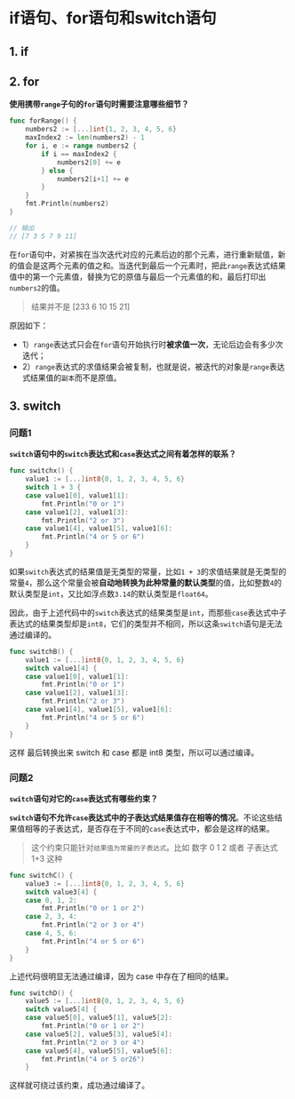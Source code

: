 # if语句、for语句和switch语句

## 1. if





## 2. for

**使用携带`range`子句的`for`语句时需要注意哪些细节？**

```go
func forRange() {
	numbers2 := [...]int{1, 2, 3, 4, 5, 6}
	maxIndex2 := len(numbers2) - 1
	for i, e := range numbers2 {
		if i == maxIndex2 {
			numbers2[0] += e
		} else {
			numbers2[i+1] += e
		}
	}
	fmt.Println(numbers2)
}

// 输出
// [7 3 5 7 9 11]
```

在`for`语句中，对紧挨在当次迭代对应的元素后边的那个元素，进行重新赋值，新的值会是这两个元素的值之和。当迭代到最后一个元素时，把此`range`表达式结果值中的第一个元素值，替换为它的原值与最后一个元素值的和，最后打印出`numbers2`的值。

> 结果并不是 [233 6 10 15 21]

原因如下：

* 1）`range`表达式只会在`for`语句开始执行时**被求值一次**，无论后边会有多少次迭代；
* 2）`range`表达式的求值结果会被复制，也就是说，被迭代的对象是`range`表达式结果值的`副本`而不是原值。

## 3. switch

### 问题1

**`switch`语句中的`switch`表达式和`case`表达式之间有着怎样的联系？**

```go
func switchx() {
	value1 := [...]int8{0, 1, 2, 3, 4, 5, 6}
	switch 1 + 3 {
	case value1[0], value1[1]:
		fmt.Println("0 or 1")
	case value1[2], value1[3]:
		fmt.Println("2 or 3")
	case value1[4], value1[5], value1[6]:
		fmt.Println("4 or 5 or 6")
	}
}
```

如果`switch`表达式的结果值是无类型的常量，比如`1 + 3`的求值结果就是无类型的常量`4`，那么这个常量会被**自动地转换为此种常量的默认类型**的值，比如整数`4`的默认类型是`int`，又比如浮点数`3.14`的默认类型是`float64`。

因此，由于上述代码中的`switch`表达式的结果类型是`int`，而那些`case`表达式中子表达式的结果类型却是`int8`，它们的类型并不相同，所以这条`switch`语句是无法通过编译的。

```go
func switchB() {
	value1 := [...]int8{0, 1, 2, 3, 4, 5, 6}
	switch value1[4] {
	case value1[0], value1[1]:
		fmt.Println("0 or 1")
	case value1[2], value1[3]:
		fmt.Println("2 or 3")
	case value1[4], value1[5], value1[6]:
		fmt.Println("4 or 5 or 6")
	}
}
```

这样 最后转换出来 switch 和 case 都是 int8 类型，所以可以通过编译。



### 问题2

**`switch`语句对它的`case`表达式有哪些约束？**



**`switch`语句不允许`case`表达式中的子表达式结果值存在相等的情况**。不论这些结果值相等的子表达式，是否存在于不同的`case`表达式中，都会是这样的结果。

> 这个约束只能针对`结果值为常量的子表达式`。比如 数字 0 1 2 或者 子表达式 1+3 这种

```go
func switchC() {
	value3 := [...]int8{0, 1, 2, 3, 4, 5, 6}
	switch value3[4] {
	case 0, 1, 2:
		fmt.Println("0 or 1 or 2")
	case 2, 3, 4:
		fmt.Println("2 or 3 or 4")
	case 4, 5, 6:
		fmt.Println("4 or 5 or 6")
	}
}
```

上述代码很明显无法通过编译，因为 case 中存在了相同的结果。

```go
func switchD() {
	value5 := [...]int8{0, 1, 2, 3, 4, 5, 6}
	switch value5[4] {
	case value5[0], value5[1], value5[2]:
		fmt.Println("0 or 1 or 2")
	case value5[2], value5[3], value5[4]:
		fmt.Println("2 or 3 or 4")
	case value5[4], value5[5], value5[6]:
		fmt.Println("4 or 5 or26")
	}
```

这样就可绕过该约束，成功通过编译了。